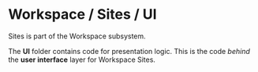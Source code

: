 # Workspace / Sites / UI

Sites is part of the Workspace subsystem.
  
The **UI** folder contains code for presentation logic. This is the code *behind* the **user interface** layer for Workspace Sites.
